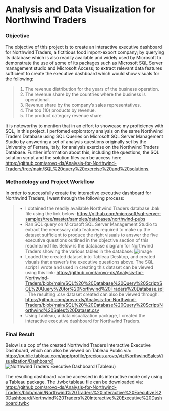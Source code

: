 # Analysis and Data Visualization for Northwind Traders

### Objective
The objective of this project is to create an interactive executive  dashboard for Northwind Traders, a fictitious food import-export company; by querying its database which is also readily available and widely used by Microsoft to demonstrate the use of some of its packages such as Microsoft SQL Server management studio and Microsoft Access; to extract relevant data features sufficient to create the executive dashboard which would show visuals for the following:
> 1. The revenue distribution for the years of the business operation.
> 2. The revenue share by the countries where the business is operational.
> 3. Revenue share by the company’s sales representatives.
> 4. The top (10) products by revenue.
> 5. The product category revenue share.

It is noteworthy to mention that in an effort to showcase my proficiency with SQL, in this project, I perfomed exploratory analysis on the same Northwind Traders Database using SQL Queries on Microsoft SQL Server Management Studio by answering a set of analysis questions originally set by the University of Ferrara, Italy, for analysis exercise on the Northwind Traders Database. Further information about this, including the questions, the SQL solution script and the solution files can be access here https://github.com/arovo-ds/Analysis-for-Northwind-Traders/tree/main/SQL%20query%20exercise%20and%20solutions.

### Methodology and Project Workflow
In order to successfully create the interactive executive dashboard for Northwind Traders, I went through the following process:
> -	I obtained the readily available Northwind Traders database .bak file using the link below: https://github.com/microsoft/sql-server-samples/tree/master/samples/databases/northwind-pubs
> - Ran SQL query on Microsoft SQL Server Management Studio to extract the necessary data features required to make up the dataset sufficient to produce the right visuals to answer the five executive questions outlined in the objective section of this readme.md file.
Below is the database diagram for Northwind Traders showing the various tables in the database:
![image](https://user-images.githubusercontent.com/90056014/224892945-729e76fd-8c8d-4404-bc35-9159d8e37ed5.png)
> - Loaded the created dataset into Tableau Desktop, and created visuals that answer’s the executive questions above.
The SQL script I wrote and used in creating this dataset can be viewed using this link: https://github.com/arovo-ds/Analysis-for-Northwind-Traders/blob/main/SQL%20%20Database%20Query%20Script/SQL%20Query%20for%20Northwind%20Traders%20Database.sql.
The resulting .csv dataset created can also be viewed through: https://github.com/arovo-ds/Analysis-for-Northwind-Traders/blob/main/SQL%20%20Database%20Query%20Script/Northwind%20Sales%20Dataset.csv
> - Using Tableau, a data visualization package, I created the interactive executive dashboard for Northwind Traders.

### Final Result
Below is a cop of the created Northwind Traders Interactive Executive Dashboard, which can also be viewed on Tableau Public via: https://public.tableau.com/app/profile/precious.arovo/viz/NorthwindSalesVisualization/Dashboard1
![Northwind Traders Executive Dashboard (Tableau)](https://user-images.githubusercontent.com/90056014/225315489-85565177-ccad-4abd-9511-91eda717d5f3.png)

The resulting dashboard can be accessed in its interactive mode only using a Tableau package. The .twbx tableau file can be downloaded via: https://github.com/arovo-ds/Analysis-for-Northwind-Traders/blob/main/Northwind%20Traders%20Interactive%20Executive%20Dashboard/Northwind%20Traders%20Interactive%20Executive%20Dashboard.twbx
